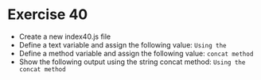 # Exercise 40

* Create a new index40.js file
* Define a text variable and assign the following value: `Using the `
* Define a method variable and assign the following value: `concat method`
* Show the following output using the string concat method: `Using the concat method`